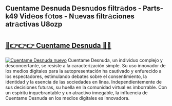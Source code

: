 ## Cuentame Desnuda D𝚎sn𝚞dos filtr𝚊dos - Parts-k49 Vid𝚎os f𝚘tos - N𝚞evas filtr𝚊ciones atr𝚊ctivas U8ozp

# <h2><a href="http://mbc6e1d.tromn.icu/?c=Cuentame+Desnuda">🔗👉👉👉 Cuentame Desnuda 🔗🔗</a></h2>

[![Cuentame Desnuda nuevo](https://i.imgur.com/pEAQMta.gif)](http://mbc6e1d.tromn.icu/?c=Cuentame+Desnuda)
Cuentame Desnuda, un individuo complejo y desconcertante, se resiste a la caracterización simple. Su uso innovador de los medios digitales para la autopresentación ha cautivado y enfurecido a los espectadores, estimulando debates sobre el consentimiento, la identidad y la esencia de las sociedades en línea. Independientemente de sus decisiones futuras, su huella en la comunidad virtual es imborrable. Con un espíritu inquebrantable y un atractivo innegable, la influencia de Cuentame Desnuda en los medios digitales es innovadora.
